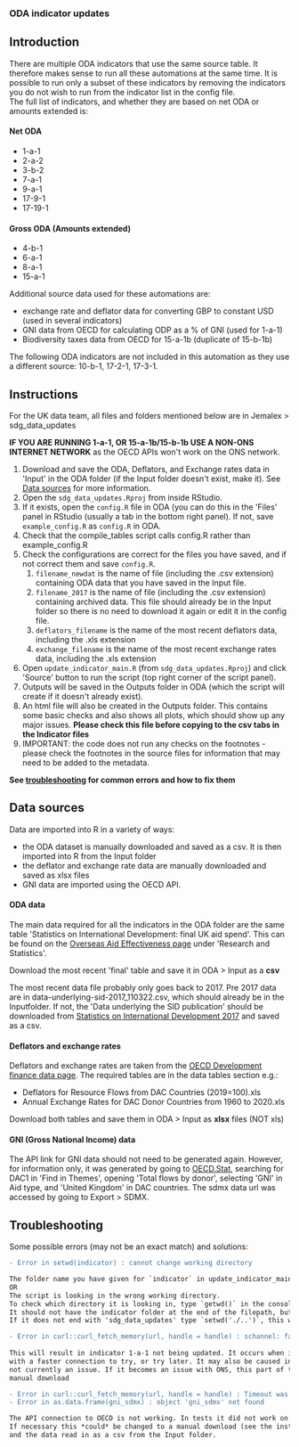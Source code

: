 ### ODA indicator updates

## Introduction
There are multiple ODA indicators that use the same source table. It therefore makes sense to run all these automations at the same time. It is possible to run only a subset of these indicators by removing the indicators you do not wish to run from the indicator list in the config file.  
The full list of indicators, and whether they are based on net ODA or amounts extended is:
#### Net ODA  
-  1-a-1
-  2-a-2  
-  3-b-2  
-  7-a-1  
-  9-a-1  
-  17-9-1  
-  17-19-1  
#### Gross ODA (Amounts extended)
-  4-b-1  
-  6-a-1  
-  8-a-1  
-  15-a-1  
  
Additional source data used for these automations are:  
- exchange rate and deflator data for converting GBP to constant USD (used in several indicators)  
- GNI data from OECD for calculating ODP as a % of GNI (used for 1-a-1)   
- Biodiversity taxes data from OECD for 15-a-1b (duplicate of 15-b-1b)  
  
The following ODA indicators are not included in this automation as they use a different source: 10-b-1, 17-2-1, 17-3-1.  
  
## Instructions  
For the UK data team, all files and folders mentioned below are in Jemalex > sdg_data_updates 
  
**IF YOU ARE RUNNING 1-a-1, OR 15-a-1b/15-b-1b USE A NON-ONS INTERNET NETWORK** as the OECD APIs won't work on the ONS network.  
1. Download and save the ODA, Deflators, and Exchange rates data in 'Input' in the ODA folder (if the Input folder doesn't exist, make it). See [Data sources](#data-sources) for more information.  
2. Open the `sdg_data_updates.Rproj` from inside RStudio. 
3. If it exists, open the `config.R` file in ODA (you can do this in the 'Files' panel in RStudio (usually a tab in the bottom right panel). 
If not, save `example_config.R` as `config.R` in ODA.  
4. Check that the compile_tables script calls config.R rather than example_config.R  
5. Check the configurations are correct for the files you have saved, and if not correct them and save `config.R`.  
     1. `filename_newdat` is the name of file (including the .csv extension) containing ODA data that you have saved in the Input file.  
     2. `filename_2017` is the name of file (including the .csv extension) containing archived data. This file should already be in the Input folder so there is no need to download it again or edit it in the config file. 
     3. `deflators_filename` is the name of the most recent deflators data, including the .xls extension
     4. `exchange_filename` is the name of the most recent exchange rates data, including the .xls extension
6. Open `update_indicator_main.R` (from `sdg_data_updates.Rproj`) and click 'Source' button to run the script (top right corner of the script panel).  
7. Outputs will be saved in the Outputs folder in ODA (which the script will create if it doesn't already exist).  
8. An html file will also be created in the Outputs folder. This contains some basic checks and also shows all plots, which should show up any major issues. **Please check this file before copying to the csv tabs in the Indicator files**  
9. IMPORTANT: the code does not run any checks on the footnotes - please check the footnotes in the source files for information that may need to be added to the metadata.  
  
**See [troubleshooting](#troubleshooting) for common errors and how to fix them**
  
## Data sources
Data are imported into R in a variety of ways:  
- the ODA dataset is manually downloaded and saved as a csv. It is then imported into R from the Input folder
- the deflator and exchange rate data are manually downloaded and saved as xlsx files
- GNI data are imported using the OECD API. 
  
#### ODA data
The main data required for all the indicators in the ODA folder are the same table 'Statistics on International Development: final UK aid spend'. This can be found on the [Overseas Aid Effectiveness page](https://www.gov.uk/international/overseas-aid-effectiveness) under 'Research and Statistics'.  
  
Download the most recent 'final' table and save it in ODA > Input as a **csv**    
  
The most recent data file probably only goes back to 2017. Pre 2017 data are in data-underlying-sid-2017_110322.csv, which should already be in the Inputfolder. If not, the 'Data underlying the SID publication' should be downloaded from [Statistics on International Development 2017](https://www.gov.uk/government/statistics/statistics-on-international-development-2017) and saved as a csv.  
  
#### Deflators and exchange rates
Deflators and exchange rates are taken from the [OECD Development finance data page](https://www.oecd.org/dac/financing-sustainable-development/development-finance-data/). The required tables are in the data tables section e.g.:  
-  Deflators for Resource Flows from DAC Countries (2019=100).xls
-  Annual Exchange Rates for DAC Donor Countries from 1960 to 2020.xls
  
Download both tables and save them in ODA > Input as **xlsx** files (NOT xls)
  
#### GNI (Gross National Income) data  
The API link for GNI data should not need to be generated again. 
However, for information only, it was generated by going to [OECD.Stat](https://stats.oecd.org/Index.aspx?ThemeTreeId=3#), searching for DAC1 in 'Find in Themes', opening 'Total flows by donor', selecting 'GNI' in Aid type, and 'United Kingdom' in DAC countries. The sdmx data url was accessed by going to Export > SDMX.

## Troubleshooting
Some possible errors (may not be an exact match) and solutions:    
    

```diff
- Error in setwd(indicator) : cannot change working directory  

The folder name you have given for `indicator` in update_indicator_main.R may be incorrectly typed. Check you are using 'ODA'.  
OR     
The script is looking in the wrong working directory. 
To check which directory it is looking in, type `getwd()` in the console and hit enter.
It should not have the indicator folder at the end of the filepath, but should end with 'sdg_data_updates'. 
If it does not end with 'sdg_data_updates' type `setwd('./..')`, this will make R look in the directory above.

```
```diff
- Error in curl::curl_fetch_memory(url, handle = handle) : schannel: failed to receive handshake, SSL/TLS connection failed  
  
This will result in indicator 1-a-1 not being updated. It occurs when internet speed is very low, so ask someone
with a faster connection to try, or try later. It may also be caused in future by issues with Firewalls. This is
not currently an issue. If it becomes an issue with ONS, this part of the code may need to be rewritten to use a
manual download
```

```diff
- Error in curl::curl_fetch_memory(url, handle = handle) : Timeout was reached: [stats.oecd.org] Send failure: Connection was reset. 
- Error in as.data.frame(gni_sdmx) : object 'gni_sdmx' not found

The API connection to OECD is not working. In tests it did not work on the ONS internet network so try using your home network.  
If necessary this *could* be changed to a manual download (see the instructions for downloading the data in cource 2 of 15-a-1),
and the data read in as a csv from the Input folder. 

```
